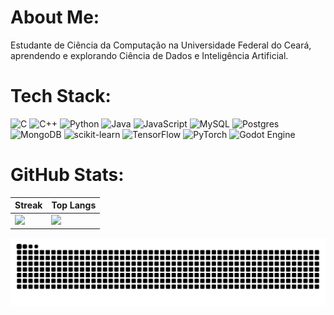 # About Me:
Estudante de Ciência da Computação na Universidade Federal do Ceará, aprendendo e explorando Ciência de Dados e Inteligência Artificial.<br>


# Tech Stack:
![C](https://img.shields.io/badge/c-%2300599C.svg?style=for-the-badge&logo=c&logoColor=white) ![C++](https://img.shields.io/badge/c++-%2300599C.svg?style=for-the-badge&logo=c%2B%2B&logoColor=white) ![Python](https://img.shields.io/badge/python-3670A0?style=for-the-badge&logo=python&logoColor=ffdd54) ![Java](https://img.shields.io/badge/java-%23ED8B00.svg?style=for-the-badge&logo=openjdk&logoColor=white) ![JavaScript](https://img.shields.io/badge/javascript-%23323330.svg?style=for-the-badge&logo=javascript&logoColor=%23F7DF1E) ![MySQL](https://img.shields.io/badge/mysql-4479A1.svg?style=for-the-badge&logo=mysql&logoColor=white) ![Postgres](https://img.shields.io/badge/postgres-%23316192.svg?style=for-the-badge&logo=postgresql&logoColor=white) ![MongoDB](https://img.shields.io/badge/MongoDB-%234ea94b.svg?style=for-the-badge&logo=mongodb&logoColor=white) ![scikit-learn](https://img.shields.io/badge/scikit--learn-%23F7931E.svg?style=for-the-badge&logo=scikit-learn&logoColor=white) ![TensorFlow](https://img.shields.io/badge/TensorFlow-%23FF6F00.svg?style=for-the-badge&logo=TensorFlow&logoColor=white) ![PyTorch](https://img.shields.io/badge/PyTorch-%23EE4C2C.svg?style=for-the-badge&logo=PyTorch&logoColor=white) ![Godot Engine](https://img.shields.io/badge/GODOT-%23FFFFFF.svg?style=for-the-badge&logo=godot-engine)

# GitHub Stats:

| Streak | Top Langs |
|--------|-----------|
| ![](https://nirzak-streak-stats.vercel.app/?user=erycastro&theme=dark&hide_border=false) | ![](https://github-readme-stats.vercel.app/api/top-langs/?username=erycastro&theme=dark&hide_border=false&include_all_commits=true&count_private=true&layout=compact) |



<!-- Proudly created with GPRM ( https://gprm.itsvg.in ) -->

<picture>
  <source media="(prefers-color-scheme: dark)" srcset="https://raw.githubusercontent.com/erycastro/erycastro/output/github-snake-dark.svg" />
  <source media="(prefers-color-scheme: light)" srcset="https://raw.githubusercontent.com/erycastro/erycastro/output/github-snake.svg" />
  <img alt="github-snake" src="https://raw.githubusercontent.com/erycastro/erycastro/output/github-snake.svg" />
</picture>
